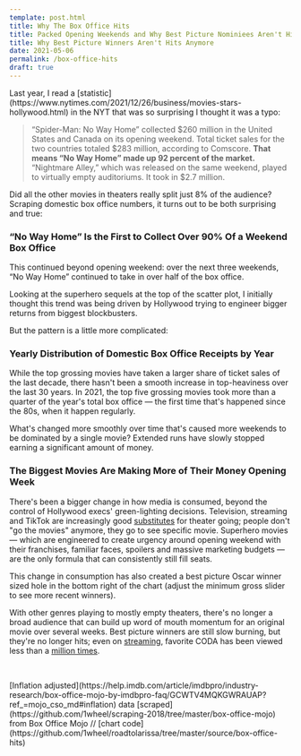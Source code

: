 ```yaml
---
template: post.html
title: Why The Box Office Hits
title: Packed Opening Weekends and Why Best Picture Nominiees Aren't Hits Anymore
title: Why Best Picture Winners Aren't Hits Anymore
date: 2021-05-06
permalink: /box-office-hits
draft: true
---
```


<link rel='stylesheet' type='text/css' href='style.css'>
Last year, I read a [statistic](https://www.nytimes.com/2021/12/26/business/movies-stars-hollywood.html) in the NYT that was so surprising I thought it was a typo:

> “Spider-Man: No Way Home” collected $260 million in the United States and Canada on its opening weekend. Total ticket sales for the two countries totaled $283 million, according to Comscore. **That means “No Way Home” made up 92 percent of the market.** “Nightmare Alley,” which was released on the same weekend, played to virtually empty auditoriums. It took in $2.7 million.

Did all the other movies in theaters really split just 8% of the audience? Scraping domestic box office numbers, it turns out to be both surprising and true: 

<!-- <div class='full-width no-min-height'>
<h3></h3>
</div>
 -->
 ### “No Way Home” Is the First to Collect Over 90% Of a Weekend Box Office

<div class='weekly-top-percent full-width'></div>

This continued beyond opening weekend: over the next three weekends, “No Way Home” continued to take in over half of the box office.

Looking at the superhero sequels at the top of the scatter plot, I initially thought this trend was being driven by Hollywood trying to engineer bigger returns from biggest blockbusters.

But the pattern is a little more complicated:

### Yearly Distribution of Domestic Box Office Receipts by Year

<div class='year-distribution full-width'></div>
<div class='year-distribution-legend'></div>

While the top grossing movies have taken a larger share of ticket sales of the last decade, there hasn't been a smooth increase in top-heaviness over the last 30 years. In 2021, the top five grossing movies took more than a quarter of the year's total box office — the first time that's happened since the 80s, when it happen regularly.  

What's changed more smoothly over time that's caused more weekends to be dominated by a single movie? Extended runs have slowly stopped earning a significant amount of money.

### The Biggest Movies Are Making More of Their Money Opening Week

<div class='best-week-scatter full-width'></div>

There's been a bigger change in how media is consumed, beyond the control of Hollywood execs' green-lighting decisions. Television, streaming and TikTok are increasingly good [substitutes](https://www.nytimes.com/2022/03/25/opinion/oscars-movies-end.html) for theater going; people don't "go the movies" anymore, they go to see specific movie. Superhero movies — which are engineered to create urgency around opening weekend with their franchises, familiar faces, spoilers and massive marketing budgets — are the only formula that can consistently still fill seats. 

This change in consumption has also created a <x>best picture Oscar winner</x> sized hole in the bottom right of the chart (adjust the minimum gross slider to see more recent winners). 

With other genres playing to mostly empty theaters, there's no longer a broad audience that can build up word of mouth momentum for an original movie over several weeks. Best picture winners are still slow burning, but they're no longer hits; even on [streaming](https://www.nytimes.com/2022/03/26/business/media/academy-awards-streaming-services.html), favorite CODA has been viewed less than a [million times](https://deadline.com/2022/03/oscar-best-picture-nomiees-box-office-boost-streaming-viewership-1234985202/).


<!-- <div class='year-sm'></div> -->

<!-- <h3>Box office percentage, by week of release</h3> -->

<!-- <div class='by-movie'></div> -->


<!-- > “Spider-Man: No Way Home” collected $260 million in the United States and Canada on its opening weekend. Total ticket sales for the two countries totaled $283 million, according to Comscore. **That means “No Way Home” made up 92 percent of the market.** “Nightmare Alley,” which was released on the same weekend, played to virtually empty auditoriums. It took in $2.7 million.

There's no longer a broad audience that can create slower burning hit. The type of middlebrow Oscar movie the builds up word of mouth momentum over several weeks doesn't exist in box offices anymore. and it doesn't seem to be replaced streaming platforms; CODA has been streamed less than a [million times](https://deadline.com/2022/03/oscar-best-picture-nomiees-box-office-boost-streaming-viewership-1234985202/).


There's no longer a broad audience that can sustain the type of slower burning hit building

There's no longer a broad audience that can create slower burning hit. The type of middlebrow Oscar movie the builds up word of mouth momentum over several weeks doesn't exist in box offices anymore. and it doesn't seem to be replaced streaming platforms; .

Everything else plays to empty theaters.



-->



<div id='notes'>
<br>

<p>[Inflation adjusted](https://help.imdb.com/article/imdbpro/industry-research/box-office-mojo-by-imdbpro-faq/GCWTV4MQKGWRAUAP?ref_=mojo_cso_md#inflation) data [scraped](https://github.com/1wheel/scraping-2018/tree/master/box-office-mojo) from Box Office Mojo // [chart code](https://github.com/1wheel/roadtolarissa/tree/master/source/box-office-hits)

</div>

<script src='https://roadtolarissa.com/slinks/static-rss/d3_.js'></script>

<script src='util.js'></script>
<script src='draw-weekly-top-percent.js'></script>
<script src='draw-best-week-scatter.js'></script>
<script src='draw-year-distribution.js'></script>
<script src='init.js'></script>

<!-- 

https://www.boxofficemojo.com/weekend/2021W51/

https://www.nytimes.com/2021/12/26/business/movies-stars-hollywood.html


Less than a million people have streamed CODA 



-->